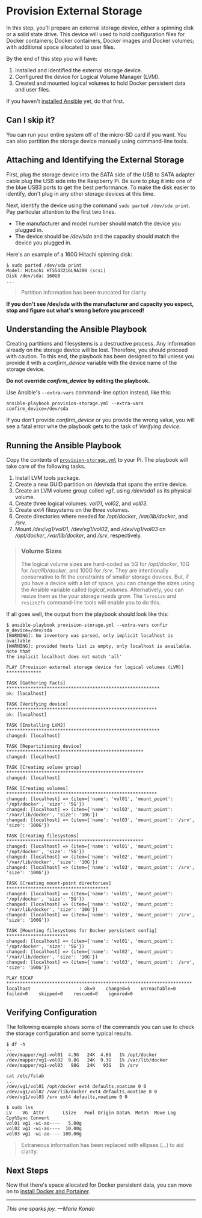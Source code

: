 # Provision External Storage
In this step, you'll prepare an external storage device, either a spinning disk or a solid state drive. This device will used to hold configuration files for Docker containers; Docker containers, Docker images and Docker volumes; with additional space allocated to user files.

By the end of this step you will have:
1. Installed and identified the external storage device.
2. Configured the device for Logical Volume Manager (LVM).
3. Created and mounted logical volumes to hold Docker persistent data and user files.

If you haven't [installed Ansible](Installing-Ansible-and-System-Updates) yet, do that first.

## Can I skip it?
You can run your entire system off of the micro-SD card if you want. You can also partition the storage device manually using command-line tools.


## Attaching and Identifying the External Storage
First, plug the storage device into the SATA side of the USB to SATA adapter cable plug the USB side into the Raspberry Pi. Be sure to plug it into one of the blue USB3 ports to get the best performance. To make the disk easier to identify, don't plug in any other storage devices at this time.

Next, identify the device using the command `sudo parted /dev/sda print`. Pay particular attention to the first two lines.
* The manufacturer and model number should match the device you plugged in.
* The device should be _/dev/sda_ and the capacity should match the device you plugged in.

Here's an example of a 160G Hitachi spinning disk:

```
$ sudo parted /dev/sda print
Model: Hitachi HTS543216L9A300 (scsi)
Disk /dev/sda: 160GB
...
```

>Partition information has been truncated for clarity.

**If you don't see /dev/sda with the manufacturer and capacity you expect, stop and figure out what's wrong before you proceed!**

## Understanding the Ansible Playbook
Creating partitions and filesystems is a destructive process. Any information already on the storage device will be lost. Therefore, you should proceed with caution. To this end, the playbook has been designed to fail unless you provide it with a _confirm_device_ variable with the device name of the storage device.

**Do not override _confirm_device_ by editing the playbook.**

Use Ansible's `--extra-vars` command-line option instead, like this:

```ansible-playbook provision-storage.yml --extra-vars confirm_device=/dev/sda```

If you don't provide _confirm_device_ or you provide the wrong value, you will see a fatal error whe the playbook gets to the task of _Verifying device_.

## Running the Ansible Playbook
Copy the contents of [`provision-storage.yml`](https://github.com/DavesCodeMusings/CloudPi/blob/main/provision-storage.yml) to your Pi. The playbook will take care of the following tasks.

1. Install LVM tools package.
2. Create a new GUID partition on /dev/sda that spans the entire device.
3. Create an LVM volume group called _vg1_, using _/dev/sda1_ as its physical volume. 
4. Create three logical volumes: _vol01_, _vol02_, and _vol03_.
5. Create ext4 filesystems on the three volumes.
6. Create directories where needed for _/opt/docker_, _/var/lib/docker_, and _/srv_.
7. Mount _/dev/vg1/vol01_, _/dev/vg1/vol02_, and _/dev/vg1/vol03_ on _/opt/docker_, _/var/lib/docker_, and _/srv_, respectively.

>### Volume Sizes
>The logical volume sizes are hard-coded as 5G for _/opt/docker_, 10G for _/var/lib/docker_, and 100G for _/srv_. They are intentionally conservative to fit the constraints of smaller storage devices. But, if you have a device with a lot of space, you can change the sizes using the Ansible variable called _logical_volumes_. Alternatively, you can resize them as the your storage needs grow. The `lvresize` and `resize2fs` command-line tools will enable you to do this.

If all goes well, the output from the playbook should look like this:

```
$ ansible-playbook provision-storage.yml --extra-vars confir
m_device=/dev/sda
[WARNING]: No inventory was parsed, only implicit localhost is available
[WARNING]: provided hosts list is empty, only localhost is available. Note that
the implicit localhost does not match 'all'

PLAY [Provision external storage device for logical volumes (LVM)] *************

TASK [Gathering Facts] *********************************************************
ok: [localhost]

TASK [Verifying device] ********************************************************
ok: [localhost]

TASK [Installing LVM2] *********************************************************
changed: [localhost]

TASK [Repartitioning device] ***************************************************
changed: [localhost]

TASK [Creating volume group] ***************************************************
changed: [localhost]

TASK [Creating volumes] ********************************************************
changed: [localhost] => (item={'name': 'vol01', 'mount_point': '/opt/docker', 'size': '5G'})
changed: [localhost] => (item={'name': 'vol02', 'mount_point': '/var/lib/docker', 'size': '10G'})
changed: [localhost] => (item={'name': 'vol03', 'mount_point': '/srv', 'size': '100G'})

TASK [Creating filesystems] ***************************************************
changed: [localhost] => (item={'name': 'vol01', 'mount_point': '/opt/docker', 'size': '5G'})
changed: [localhost] => (item={'name': 'vol02', 'mount_point': '/var/lib/docker', 'size': '10G'})
changed: [localhost] => (item={'name': 'vol03', 'mount_point': '/srv', 'size': '100G'})

TASK [Creating mount-point directories] **************************************
changed: [localhost] => (item={'name': 'vol01', 'mount_point': '/opt/docker', 'size': '5G'})
changed: [localhost] => (item={'name': 'vol02', 'mount_point': '/var/lib/docker', 'size': '10G'})
changed: [localhost] => (item={'name': 'vol03', 'mount_point': '/srv', 'size': '100G'})

TASK [Mounting filesystems for Docker persistent config] ***********************
changed: [localhost] => (item={'name': 'vol01', 'mount_point': '/opt/docker', 'size': '5G'})
changed: [localhost] => (item={'name': 'vol02', 'mount_point': '/var/lib/docker', 'size': '10G'})
changed: [localhost] => (item={'name': 'vol03', 'mount_point': '/srv', 'size': '100G'})

PLAY RECAP *********************************************************************
localhost                  : ok=9    changed=5    unreachable=0    failed=0    skipped=0    rescued=0    ignored=0
```

## Verifying Configuration
The following example shows some of the commands you can use to check the storage configuration and some typical results.

```
$ df -h
...
/dev/mapper/vg1-vol01  4.9G   24K  4.6G   1% /opt/docker
/dev/mapper/vg1-vol02  9.8G   24K  9.3G   1% /var/lib/docker
/dev/mapper/vg1-vol03   98G   24K   93G   1% /srv

cat /etc/fstab
...
/dev/vg1/vol01 /opt/docker ext4 defaults,noatime 0 0
/dev/vg1/vol02 /var/lib/docker ext4 defaults,noatime 0 0
/dev/vg1/vol03 /srv ext4 defaults,noatime 0 0

$ sudo lvs
LV    VG  Attr       LSize   Pool Origin Data%  Meta%  Move Log Cpy%Sync Convert
vol01 vg1 -wi-ao----   5.00g
vol02 vg1 -wi-ao----  10.00g
vol03 vg1 -wi-ao---- 100.00g
```

>Extraneous information has been replaced with ellipses (...) to aid clarity. 

## Next Steps
Now that there's space allocated for Docker persistent data, you can move on to [install Docker and Portainer](install-docker-portainer.md).

___

_This one sparks joy. &mdash;Marie Kondo_

